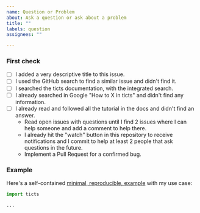 ```yaml
---
name: Question or Problem
about: Ask a question or ask about a problem
title: ""
labels: question
assignees: ""

---
```


### First check

* [ ] I added a very descriptive title to this issue.
* [ ] I used the GitHub search to find a similar issue and didn't find it.
* [ ] I searched the ticts documentation, with the integrated search.
* [ ] I already searched in Google "How to X in ticts" and didn't find any information.
* [ ] I already read and followed all the tutorial in the docs and didn't find an answer.
    * Read open issues with questions until I find 2 issues where I can help someone and add a comment to help there.
    * I already hit the "watch" button in this repository to receive notifications and I commit to help at least 2 people that ask questions in the future.
    * Implement a Pull Request for a confirmed bug.

### Example

Here's a self-contained [minimal, reproducible, example](https://stackoverflow.com/help/minimal-reproducible-example) with my use case:

<!-- Replace the code below with your own self-contained, minimal, reproducible, example -->

```python
import ticts

...
```
